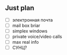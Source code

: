 ## Just plan
- [ ] электронная почта
- [ ] mail box briar
- [ ] simplex windows
- [ ] private voice/video calls
- [ ] max real info
- [ ] СУНЦ?
